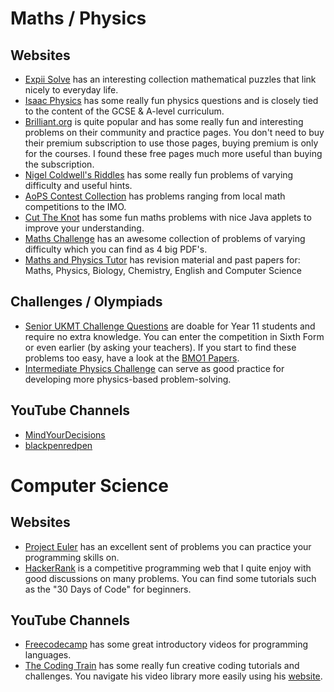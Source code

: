 # Maths / Physics

## Websites
- [Expii Solve](https://v1.expii.com/solve) has an interesting collection mathematical puzzles that link nicely to everyday life.
- [Isaac Physics](https://isaacphysics.org/) has some really fun physics questions and is closely tied to the content of the GCSE & A-level curriculum.
- [Brilliant.org](https://brilliant.org) is quite popular and has some really fun and interesting problems on their community and practice pages. You don't need to buy their premium subscription to use those pages, buying premium is only for the courses. I found these free pages much more useful than buying the subscription.
- [Nigel Coldwell's Riddles](http://puzzles.nigelcoldwell.co.uk/) has some really fun problems of varying difficulty and useful hints.
- [AoPS Contest Collection](https://artofproblemsolving.com/community/c13_contests) has problems ranging from local math competitions to the IMO.
- [Cut The Knot](https://www.cut-the-knot.org/) has some fun maths problems with nice Java applets to improve your understanding.
- [Maths Challenge](https://mathschallenge.net/archive) has an awesome collection of problems of varying difficulty which you can find as 4 big PDF's.
- [Maths and Physics Tutor](https://www.physicsandmathstutor.com) has revision material and past papers for: Maths, Physics, Biology, Chemistry, English and Computer Science

## Challenges / Olympiads
- [Senior UKMT Challenge Questions](https://colmanweb.co.uk/problemsolving/ukmt.html) are doable for Year 11 students and require no extra knowledge. You can enter the competition in Sixth Form or even earlier (by asking your teachers). If you start to find these problems too easy, have a look at the [BMO1 Papers](https://bmos.ukmt.org.uk/home/bmo.shtml#bmo1).
- [Intermediate Physics Challenge](https://www.bpho.org.uk/past-papers/physics-challenge-gcse) can serve as good practice for developing more physics-based problem-solving.

## YouTube Channels
- [MindYourDecisions](https://www.youtube.com/user/MindYourDecisions/videos)
- [blackpenredpen](https://www.youtube.com/c/blackpenredpen/videos)


# Computer Science

## Websites
- [Project Euler](https://projecteuler.net/) has an excellent sent of problems you can practice your programming skills on.
- [HackerRank](https://www.hackerrank.com/) is a competitive programming web that I quite enjoy with good discussions on many problems. You can find some tutorials such as the "30 Days of Code" for beginners.

## YouTube Channels
- [Freecodecamp](https://www.youtube.com/c/Freecodecamp/videos) has some great introductory videos for programming languages.
- [The Coding Train](https://www.youtube.com/thecodingtrain/) has some really fun creative coding tutorials and challenges. You navigate his video library more easily using his [website](https://thecodingtrain.com/).
